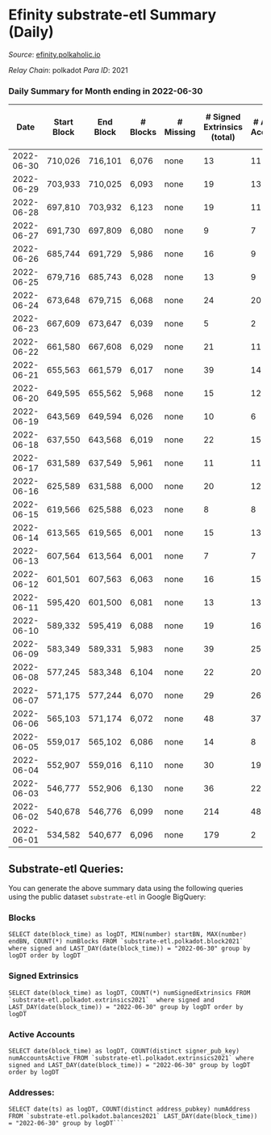 # Efinity substrate-etl Summary (Daily)

_Source_: [efinity.polkaholic.io](https://efinity.polkaholic.io)

*Relay Chain*: polkadot
*Para ID*: 2021



### Daily Summary for Month ending in 2022-06-30


| Date | Start Block | End Block | # Blocks | # Missing | # Signed Extrinsics (total) | # Active Accounts | # Addresses with Balances | # Events | # Transfers | # XCM Transfers In | # XCM Transfers Out |
| ---- | ----------- | --------- | -------- | --------- | --------------------------- | ----------------- | ------------------------- | -------- | ----------- | ------------------ | ------------------- |
| 2022-06-30 | 710,026 | 716,101 | 6,076 | none | 13 | 11 | 15,515 | 18,297 |   |   |   |
| 2022-06-29 | 703,933 | 710,025 | 6,093 | none | 19 | 13 | 15,515 | 18,366 | 1  |   |   |
| 2022-06-28 | 697,810 | 703,932 | 6,123 | none | 19 | 11 | 15,514 | 18,455 | 2 ($13.39) |   |   |
| 2022-06-27 | 691,730 | 697,809 | 6,080 | none | 9 | 7 | 15,513 | 18,296 | 2 ($7.79) |   |   |
| 2022-06-26 | 685,744 | 691,729 | 5,986 | none | 16 | 9 | 15,513 | 18,040 | 1 ($0.16) |   |   |
| 2022-06-25 | 679,716 | 685,743 | 6,028 | none | 13 | 9 | 15,512 | 18,150 | 1 ($0.016) |   |   |
| 2022-06-24 | 673,648 | 679,715 | 6,068 | none | 24 | 20 | 15,512 | 18,308 |   |   |   |
| 2022-06-23 | 667,609 | 673,647 | 6,039 | none | 5 | 2 | 15,512 | 18,153 |   |   |   |
| 2022-06-22 | 661,580 | 667,608 | 6,029 | none | 21 | 11 | 15,512 | 18,807 | 4 ($26.73) |   |   |
| 2022-06-21 | 655,563 | 661,579 | 6,017 | none | 39 | 14 | 15,511 | 20,098 | 1 ($0.68) |   |   |
| 2022-06-20 | 649,595 | 655,562 | 5,968 | none | 15 | 12 | 15,511 | 17,979 |   |   |   |
| 2022-06-19 | 643,569 | 649,594 | 6,026 | none | 10 | 6 | 15,511 | 18,136 |   |   |   |
| 2022-06-18 | 637,550 | 643,568 | 6,019 | none | 22 | 15 | 15,511 | 18,157 |   |   |   |
| 2022-06-17 | 631,589 | 637,549 | 5,961 | none | 11 | 11 | 15,511 | 17,946 | 1 ($1.07) |   |   |
| 2022-06-16 | 625,589 | 631,588 | 6,000 | none | 20 | 12 | 15,510 | 18,089 | 2 ($43.07) |   |   |
| 2022-06-15 | 619,566 | 625,588 | 6,023 | none | 8 | 8 | 15,510 | 18,123 | 1  |   |   |
| 2022-06-14 | 613,565 | 619,565 | 6,001 | none | 15 | 13 | 15,509 | 18,082 | 1  |   |   |
| 2022-06-13 | 607,564 | 613,564 | 6,001 | none | 7 | 7 | 15,508 | 18,050 |   |   |   |
| 2022-06-12 | 601,501 | 607,563 | 6,063 | none | 16 | 15 | 15,508 | 18,272 | 2  |   |   |
| 2022-06-11 | 595,420 | 601,500 | 6,081 | none | 13 | 13 | 15,506 | 18,315 | 1 ($1.51) |   |   |
| 2022-06-10 | 589,332 | 595,419 | 6,088 | none | 19 | 16 | 15,505 | 18,354 |   |   |   |
| 2022-06-09 | 583,349 | 589,331 | 5,983 | none | 39 | 25 | 15,505 | 18,122 | 7 ($145.99) |   |   |
| 2022-06-08 | 577,245 | 583,348 | 6,104 | none | 22 | 20 | 15,500 | 18,418 | 4 ($138.01) |   |   |
| 2022-06-07 | 571,175 | 577,244 | 6,070 | none | 29 | 26 | 15,498 | 18,334 |   |   |   |
| 2022-06-06 | 565,103 | 571,174 | 6,072 | none | 48 | 37 | 15,498 | 18,410 | 6 ($64.22) |   |   |
| 2022-06-05 | 559,017 | 565,102 | 6,086 | none | 14 | 8 | 15,498 | 18,325 | 1 ($1.75) |   |   |
| 2022-06-04 | 552,907 | 559,016 | 6,110 | none | 30 | 19 | 15,498 | 18,453 | 3 ($31.77) |   |   |
| 2022-06-03 | 546,777 | 552,906 | 6,130 | none | 36 | 22 | 15,497 | 18,540 | 5 ($289.56) |   |   |
| 2022-06-02 | 540,678 | 546,776 | 6,099 | none | 214 | 48 | 15,494 | 33,481 | 12 ($314.80) |   |   |
| 2022-06-01 | 534,582 | 540,677 | 6,096 | none | 179 | 2 | 15,490 | 83,219 | 15,907 ($35,907,976) |   |   |

## Substrate-etl Queries:
You can generate the above summary data using the following queries using the public dataset `substrate-etl` in Google BigQuery:


### Blocks
```
SELECT date(block_time) as logDT, MIN(number) startBN, MAX(number) endBN, COUNT(*) numBlocks FROM `substrate-etl.polkadot.block2021`  where signed and LAST_DAY(date(block_time)) = "2022-06-30" group by logDT order by logDT
```


### Signed Extrinsics
```
SELECT date(block_time) as logDT, COUNT(*) numSignedExtrinsics FROM `substrate-etl.polkadot.extrinsics2021`  where signed and LAST_DAY(date(block_time)) = "2022-06-30" group by logDT order by logDT
```


### Active Accounts
```
SELECT date(block_time) as logDT, COUNT(distinct signer_pub_key) numAccountsActive FROM `substrate-etl.polkadot.extrinsics2021` where signed and LAST_DAY(date(block_time)) = "2022-06-30" group by logDT order by logDT
```


### Addresses:
```
SELECT date(ts) as logDT, COUNT(distinct address_pubkey) numAddress FROM `substrate-etl.polkadot.balances2021` LAST_DAY(date(block_time)) = "2022-06-30" group by logDT```

